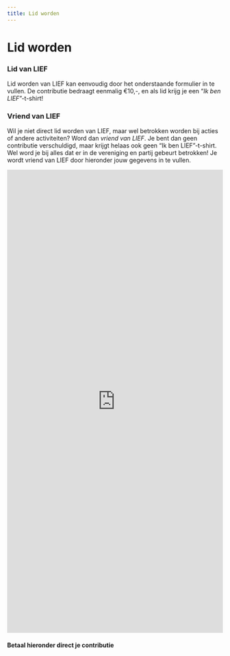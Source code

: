```yaml
---
title: Lid worden
---
```

# Lid worden

### Lid van LIEF

Lid worden van LIEF kan eenvoudig door het onderstaande formulier in te vullen. De contributie bedraagt eenmalig €10,-, en als lid krijg je een “*Ik ben LIEF*”-t-shirt!

### Vriend van LIEF

Wil je niet direct lid worden van LIEF, maar wel betrokken worden bij acties of andere activiteiten? Word dan *vriend van LIEF*. Je bent dan geen contributie verschuldigd, maar krijgt helaas ook geen “Ik ben LIEF”-t-shirt. Wel word je bij alles dat er in de vereniging en partij gebeurt betrokken! Je wordt vriend van LIEF door hieronder jouw gegevens in te vullen.

<iframe loading="lazy" src="https://docs.google.com/forms/d/e/1FAIpQLSdLDo2EBgTp7kR8gacf_laSg5HhhrAmXQCK9qlQXkup9flvVg/viewform?embedded=true" marginheight="0" marginwidth="0" width="100%" height="1080" frameborder="0">Loading…</iframe>


#### Betaal hieronder direct je contributie

<div id="smart-button-container">
      <div style="text-align: center;">
        <div id="paypal-button-container"></div>
      </div>
    </div>
  <script src="https://www.paypal.com/sdk/js?client-id=AWPo3UNw1aofTXqz19h1co1JhT4IdeEGWh9cPvT1LkGoEAUoq4Z3vThMXe5PdxV-Dv1XHi4DkWsk87XL&enable-funding=venmo&currency=EUR" data-sdk-integration-source="button-factory"></script>
  <script>
    function initPayPalButton() {
      paypal.Buttons({
        style: {
          shape: 'rect',
          color: 'gold',
          layout: 'vertical',
          label: 'checkout',
          
        },

        createOrder: function(data, actions) {
          return actions.order.create({
            purchase_units: [{"description":"Betalen contributie","amount":{"currency_code":"EUR","value":10}}]
          });
        },

        onApprove: function(data, actions) {
          return actions.order.capture().then(function(orderData) {
            
            // Full available details
            console.log('Capture result', orderData, JSON.stringify(orderData, null, 2));

            // Show a success message within this page, e.g.
            const element = document.getElementById('paypal-button-container');
            element.innerHTML = '';
            element.innerHTML = '<h3>Thank you for your payment!</h3>';

            // Or go to another URL:  actions.redirect('thank_you.html');
            
          });
        },

        onError: function(err) {
          console.log(err);
        }
      }).render('#paypal-button-container');
    }
    initPayPalButton();
  </script>